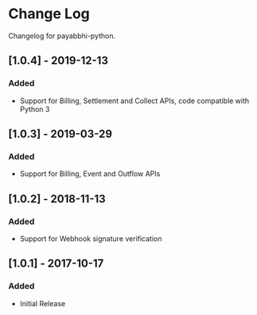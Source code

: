 # Change Log

Changelog for payabbhi-python.

## [1.0.4] - 2019-12-13
### Added
- Support for Billing, Settlement and Collect APIs, code compatible with Python 3

## [1.0.3] - 2019-03-29
### Added
- Support for Billing, Event and Outflow APIs

## [1.0.2] - 2018-11-13
### Added
- Support for Webhook signature verification

## [1.0.1] - 2017-10-17
### Added
- Initial Release
